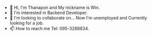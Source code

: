 - 👋 Hi, I'm Thanapon and My nickname is Win.
- 👀 I'm interested in Backend Developer.
- 💞️ I'm looking to collaborate on... Now I'm unemployed and Currently looking for a job.
- 📫 How to reach me Tel: 095-3288834.
